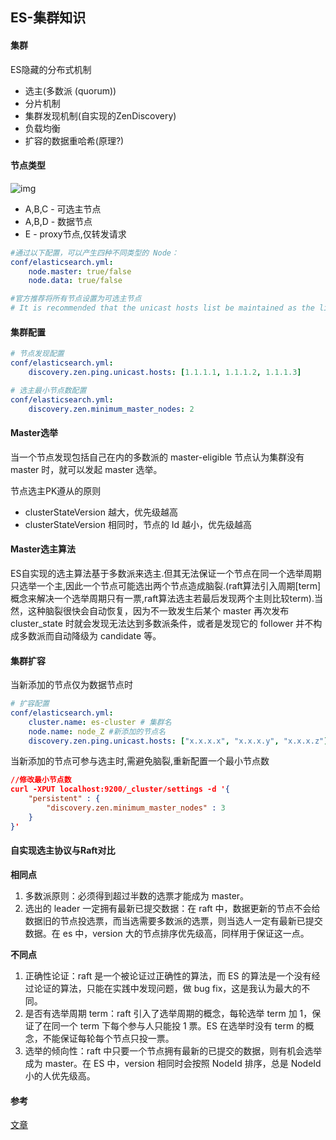 ## ES-集群知识

#### 集群

ES隐藏的分布式机制

- 选主(多数派 (quorum))
- 分片机制
- 集群发现机制(自实现的ZenDiscovery)
- 负载均衡
- 扩容的数据重哈希(原理?)

#### 节点类型

![img](https://i.loli.net/2019/08/27/XK5gj8SwnWqcPr3.jpg)

- A,B,C - 可选主节点
- A,B,D - 数据节点
- E - proxy节点,仅转发请求

```yaml
#通过以下配置，可以产生四种不同类型的 Node：
conf/elasticsearch.yml:
    node.master: true/false
    node.data: true/false

#官方推荐将所有节点设置为可选主节点    
# It is recommended that the unicast hosts list be maintained as the list of master-eligible nodes in the cluster.
```

#### 集群配置

```yaml
# 节点发现配置
conf/elasticsearch.yml:
    discovery.zen.ping.unicast.hosts: [1.1.1.1, 1.1.1.2, 1.1.1.3]

# 选主最小节点数配置
conf/elasticsearch.yml:
    discovery.zen.minimum_master_nodes: 2
```

#### Master选举

当一个节点发现包括自己在内的多数派的 master-eligible 节点认为集群没有 master 时，就可以发起 master 选举。

节点选主PK遵从的原则 

- clusterStateVersion 越大，优先级越高
- clusterStateVersion 相同时，节点的 Id 越小，优先级越高

#### Master选主算法

ES自实现的选主算法基于多数派来选主.但其无法保证一个节点在同一个选举周期只选举一个主,因此一个节点可能选出两个节点造成脑裂.(raft算法引入周期[term]概念来解决一个选举周期只有一票,raft算法选主若最后发现两个主则比较term).当然，这种脑裂很快会自动恢复，因为不一致发生后某个 master 再次发布 cluster_state 时就会发现无法达到多数派条件，或者是发现它的 follower 并不构成多数派而自动降级为 candidate 等。

#### 集群扩容

当新添加的节点仅为数据节点时

```yaml
# 扩容配置 
conf/elasticsearch.yml:
    cluster.name: es-cluster # 集群名
    node.name: node_Z #新添加的节点名
    discovery.zen.ping.unicast.hosts: ["x.x.x.x", "x.x.x.y", "x.x.x.z"] # 原集群中的可选主节点列表
```

当新添加的节点可参与选主时,需避免脑裂,重新配置一个最小节点数

```json
//修改最小节点数
curl -XPUT localhost:9200/_cluster/settings -d '{
    "persistent" : {
        "discovery.zen.minimum_master_nodes" : 3
    }
}'
```

#### 自实现选主协议与Raft对比

**相同点**

1. 多数派原则：必须得到超过半数的选票才能成为 master。
2. 选出的 leader 一定拥有最新已提交数据：在 raft 中，数据更新的节点不会给数据旧的节点投选票，而当选需要多数派的选票，则当选人一定有最新已提交数据。在 es 中，version 大的节点排序优先级高，同样用于保证这一点。

**不同点**

1. 正确性论证：raft 是一个被论证过正确性的算法，而 ES 的算法是一个没有经过论证的算法，只能在实践中发现问题，做 bug fix，这是我认为最大的不同。
2. 是否有选举周期 term：raft 引入了选举周期的概念，每轮选举 term 加 1，保证了在同一个 term 下每个参与人只能投 1 票。ES 在选举时没有 term 的概念，不能保证每轮每个节点只投一票。
3. 选举的倾向性：raft 中只要一个节点拥有最新的已提交的数据，则有机会选举成为 master。在 ES 中，version 相同时会按照 NodeId 排序，总是 NodeId 小的人优先级高。

#### 参考

[文章](https://zhuanlan.zhihu.com/p/35291900)